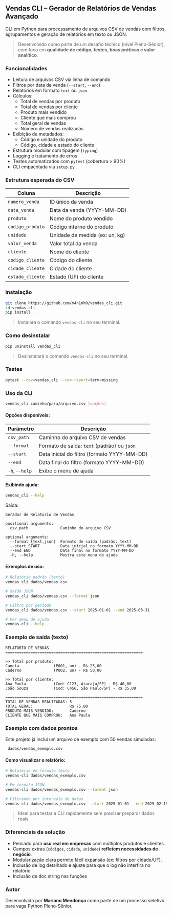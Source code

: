 ## Vendas CLI – Gerador de Relatórios de Vendas Avançado

CLI em Python para processamento de arquivos CSV de vendas com filtros, agrupamentos e geração de relatórios em texto ou JSON.

> Desenvolvido como parte de um desafio técnico (nível Pleno-Sênior), com foco em **qualidade de código, testes, boas práticas e valor analítico**.

### Funcionalidades

* Leitura de arquivos CSV via linha de comando
* Filtros por data de venda (`--start`, `--end`)
* Relatórios em formato `text` ou `json`
* Cálculos:
  * Total de vendas por produto
  * Total de vendas por cliente
  * Produto mais vendido
  * Cliente que mais comprou
  * Total geral de vendas
  * Número de vendas realizadas
* Exibição de metadados:
  * Código e unidade do produto
  * Código, cidade e estado do cliente
* Estrutura modular com tipagem (`typing`)
* Logging e tratamento de erros
* Testes automatizados com `pytest` (cobertura > 90%)
* CLI empacotada via `setup.py`


### Estrutura esperada do CSV

| Coluna           | Descrição                      |
| ---------------- | ------------------------------ |
| `numero_venda`   | ID único da venda              |
| `data_venda`     | Data da venda (YYYY-MM-DD)     |
| `produto`        | Nome do produto vendido        |
| `codigo_produto` | Código interno do produto      |
| `unidade`        | Unidade de medida (ex: un, kg) |
| `valor_venda`    | Valor total da venda           |
| `cliente`        | Nome do cliente                |
| `codigo_cliente` | Código do cliente              |
| `cidade_cliente` | Cidade do cliente              |
| `estado_cliente` | Estado (UF) do cliente         |

### Instalação

```bash
git clone https://github.com/m4n1nh0/vendas_cli.git
cd vendas_cli
pip install .
```

> Instalará o comando `vendas-cli` no seu terminal.

### Como desinstalar

```bash
pip uninstall vendas_cli
```

> Desinstalará o comando `vendas-cli` no seu terminal.

### Testes

```bash
pytest --cov=vendas_cli --cov-report=term-missing
```

### Uso da CLI

```bash
vendas_cli caminho/para/arquivo.csv [opções]
```

#### Opções disponíveis:

| Parâmetro      | Descrição                                   |
| -------------- | ------------------------------------------- |
| `csv_path`     | Caminho do arquivo CSV de vendas            |
| `--format`     | Formato de saída: `text` (padrão) ou `json` |
| `--start`      | Data inicial do filtro (formato YYYY-MM-DD) |
| `--end`        | Data final do filtro (formato YYYY-MM-DD)   |
| `-h`, `--help` | Exibe o menu de ajuda                       |

#### Exibindo ajuda:

```bash
vendas_cli --help
```

Saída:

```
Gerador de Relatorio de Vendas

positional arguments:
  csv_path              Caminho do arquivo CSV

optional arguments:
  --format {text,json}  Formato de saída (padrão: text)
  --start START         Data inicial no formato YYYY-MM-DD
  --end END             Data final no formato YYYY-MM-DD
  -h, --help            Mostra este menu de ajuda
```

#### Exemplos de uso:

```bash
# Relatório padrão (texto)
vendas_cli dados/vendas.csv

# Saída JSON
vendas_cli dados/vendas.csv --format json

# Filtro por período
vendas_cli dados/vendas.csv --start 2025-01-01 --end 2025-03-31

# Ver menu de ajuda
vendas-cli --help
```

### Exemplo de saída (texto)

```
RELATORIO DE VENDAS
============================================================

>> Total por produto:
Caneta               (P001, un) - R$ 25,00
Caderno              (P002, un) - R$ 50,00

>> Total por cliente:
Ana Paula            (Cod: C123, Aracaju/SE) - R$ 40,00
João Souza           (Cod: C456, São Paulo/SP) - R$ 35,00

============================================================
TOTAL DE VENDAS REALIZADAS: 5
TOTAL GERAL:                R$ 75,00
PRODUTO MAIS VENDIDO:       Caderno
CLIENTE QUE MAIS COMPROU:   Ana Paula
```

### Exemplo com dados prontos

Este projeto já inclui um arquivo de exemplo com 50 vendas simuladas:

```
 dados/vendas_exemplo.csv
```

#### Como visualizar o relatório:

```bash
# Relatório em formato texto
vendas-cli dados/vendas_exemplo.csv

# Em formato JSON
vendas-cli dados/vendas_exemplo.csv --format json

# Filtrando por intervalo de datas
vendas-cli dados/vendas_exemplo.csv --start 2025-01-01 --end 2025-02-15
```

> Ideal para testar a CLI rapidamente sem precisar preparar dados reais.


### Diferenciais da solução

* Pensado para **uso real em empresas** com múltiplos produtos e clientes.
* Campos extras (`códigos`, `cidade`, `unidade`) **refletem necessidades de negócio**.
* Modularização clara permite fácil expansão (ex: filtros por cidade/UF).
* Inclusão de log detalhado e ajuste para que o log não interfira no relatório
* Inclusão de doc string nas funções


### Autor

Desenvolvido por **Mariano Mendonça** como parte de um processo seletivo para vaga Python Pleno-Sênior.

